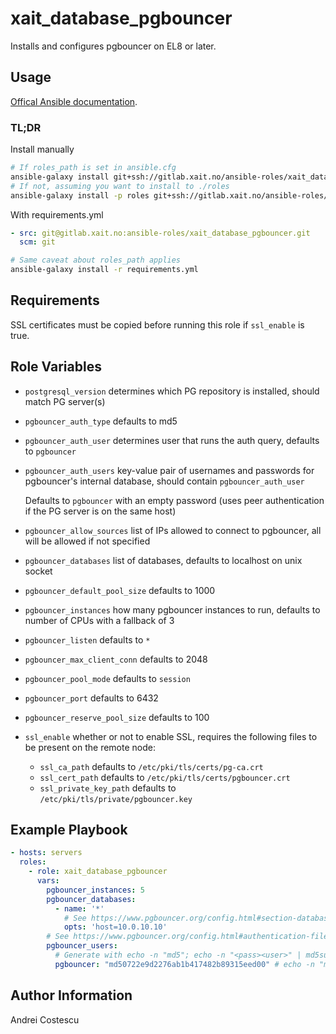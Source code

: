 # xait_database_pgbouncer

Installs and configures pgbouncer on EL8 or later.

## Usage

[Offical Ansible documentation](https://docs.ansible.com/ansible/latest/galaxy/user_guide.html#installing-multiple-roles-from-a-file).

### TL;DR

Install manually
```sh
# If roles_path is set in ansible.cfg
ansible-galaxy install git+ssh://gitlab.xait.no/ansible-roles/xait_database_pgbouncer.git
# If not, assuming you want to install to ./roles
ansible-galaxy install -p roles git+ssh://gitlab.xait.no/ansible-roles/xait_database_pgbouncer.git
```

With requirements.yml
```yml
- src: git@gitlab.xait.no:ansible-roles/xait_database_pgbouncer.git
  scm: git
```
```sh
# Same caveat about roles_path applies
ansible-galaxy install -r requirements.yml
```

## Requirements

SSL certificates must be copied before running this role if `ssl_enable` is true.

## Role Variables

- `postgresql_version` determines which PG repository is installed, should match PG server(s)
- `pgbouncer_auth_type` defaults to md5
- `pgbouncer_auth_user` determines user that runs the auth query, defaults to `pgbouncer`
- `pgbouncer_auth_users` key-value pair of usernames and passwords for pgbouncer's internal database, should contain `pgbouncer_auth_user`

  Defaults to `pgbouncer` with an empty password (uses peer authentication if the PG server is on the same host)
- `pgbouncer_allow_sources` list of IPs allowed to connect to pgbouncer, all will be allowed if not specified
- `pgbouncer_databases` list of databases, defaults to localhost on unix socket
- `pgbouncer_default_pool_size` defaults to 1000
- `pgbouncer_instances` how many pgbouncer instances to run, defaults to number of CPUs with a fallback of 3
- `pgbouncer_listen` defaults to `*`
- `pgbouncer_max_client_conn` defaults to 2048
- `pgbouncer_pool_mode` defaults to `session`
- `pgbouncer_port` defaults to 6432
- `pgbouncer_reserve_pool_size` defaults to 100
- `ssl_enable` whether or not to enable SSL, requires the following files to be present on the remote node:
  - `ssl_ca_path` defaults to `/etc/pki/tls/certs/pg-ca.crt`
  - `ssl_cert_path` defaults to `/etc/pki/tls/certs/pgbouncer.crt`
  - `ssl_private_key_path` defaults to `/etc/pki/tls/private/pgbouncer.key`

## Example Playbook

```yml
- hosts: servers
  roles:
    - role: xait_database_pgbouncer
      vars:
        pgbouncer_instances: 5
        pgbouncer_databases:
          - name: '*'
            # See https://www.pgbouncer.org/config.html#section-databases
            opts: 'host=10.0.10.10'
        # See https://www.pgbouncer.org/config.html#authentication-file-format
        pgbouncer_users:
          # Generate with echo -n "md5"; echo -n "<pass><user>" | md5sum
          pgbouncer: "md50722e9d2276ab1b417482b89315eed00" # echo -n "md5"; echo -n "securepgbouncer" | md5sum
```

## Author Information

Andrei Costescu
